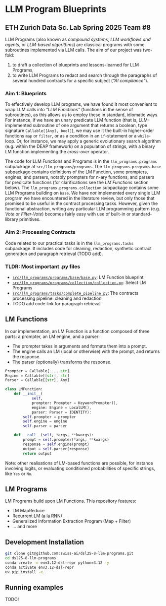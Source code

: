 # LLM Program Blueprints
## ETH Zurich Data Sc. Lab Spring 2025 Team #8

LLM Programs (also known as *compound systems*, *LLM workflows and agents*, or *LLM-based algorithms*) are classical programs with some subroutines implemented via LLM calls.
The aim of our project was two-fold:
1. to draft a collection of blueprints and lessons-learned for LLM Programs,
2. to write LLM Programs to redact and search through the paragraphs of several hundred contracts for a specific subject (*"AI compliance"*).

### Aim 1: Blueprints

To effectively develop LLM programs, we have found it most convenient to wrap LLM calls into *"LLM Functions"* (functions in the sense of subroutines), as this allows us to employ these in standard, idiomatic ways.
For instance, if we have an unary predicate LLM function (that is, LLM-implemented subroutine of one argument that returns a boolean, type signature `Callable[[Any], bool]`), we may use it the built-in higher-order functions `map` or `filter`, or as a condition in an `if`-statement or a `while`-loop.
Or, for instance, we may apply a generic evolutionary search algorithm (e.g. within the DEAP framework) on a population of strings, with a binary LM function implementing the *cross-over* operator.

The code for LLM Functions and Programs is in the `llm_programs.programs` subpackage at `src/llm_programs/programs`.
The `llm_programs.programs.base` subpackage contains definitions of the LM Function, some prompters, engines, and parsers, notably prompters for n-ary functions, and parsers for predicate functions (for clarifications see the *LM Functions* section below).
The `llm_programs.programs.collection` subpackage contains some LLM Programs building on `base`.
We have *not* implemented every single LLM program we have encountered in the literature review, but only those that promised to be useful in the contract processing tasks.
However, given the functional abstraction, writing any particular LLM programming pattern (e.g. *Vote* or *Filter-Vote*) becomes fairly easy with use of built-in or standard-library primitives.

### Aim 2: Processing Contracts

Code related to our practical tasks is in the `llm_programs.tasks` subpackage. It includes code for cleaning, redaction, synthetic contract generation and paragraph retrieval (TODO add).

### TLDR: Most important .py files

- [`src/llm_programs/programs/base/base.py`](http://github.com/swiss-ai/dsl25-8-llm-programs/blob/main/src/llm_programs/programs/base/base.py): LM Function blueprint
- [`src/llm_programs/programs/collection/collection.py`](https://github.com/swiss-ai/dsl25-8-llm-programs/blob/main/src/llm_programs/programs/collection/collection.py): Select LM Programs
- [`src/llm_programs/tasks/complete_pipeline.py`](https://github.com/swiss-ai/dsl25-8-llm-programs/blob/main/src/llm_programs/tasks/complete_pipeline.py): The contracts processing pipeline: cleaning and redaction
- TODO add code link for paragraph retrieval

## LM Functions

In our implementation, an LM Function is a function composed of three parts: a prompter, an LM engine, and a parser:
- The prompter takes in arguments and formats them into a prompt.
- The engine calls an LM (local or otherwise) with the prompt, and returns the response.
- The parser (optionally) transforms the response.

```py
Prompter = Callable[..., str]
Engine = Callable[[str], str]
Parser = Callable[[str], Any]

class LMFunction:
    def __init__(
            self,
            prompter: Prompter = KeywordPrompter(),
            engine: Engine = LocalLM(),
            parser: Parser = IDENTITY):
        self.prompter = prompter
        self.engine = engine
        self.parser = parser

    def __call__(self, *args, **kwargs):
        prompt = self.prompter(*args, **kwargs)
        response = self.engine(prompt)
        output = self.parser(response)
        return output
```

Note: other realisations of LM-based functions are possible, for instance involving logits, or evaluating conditioned probabilities of specific strings, like `Yes` or `No`.

## LM Programs

LM Programs build upon LM Functions. This repository features:
- LM MapReduce
- Recurrent LM (a la RNN)
- Generalized Information Extraction Program (Map + Filter)
- ... and more

## Development Installation

```sh
git clone git@github.com:swiss-ai/dsl25-8-llm-programs.git
cd dsl25-8-llm-programs
conda create -n env3.12-dsl-repr python=3.12 -y
conda activate env3.12-dsl-repr
uv pip install -e .
```

## Running examples

TODO!
